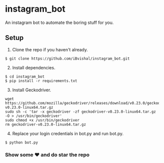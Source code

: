 # instagram_bot
An instagram bot to automate the boring stuff for you.


## Setup

1. Clone the repo if you haven't already.
```
$ git clone https://github.com/iBvishal/instagram_bot.git
```

2. Install dependencies.
```
$ cd instagram_bot
$ pip install -r requirements.txt
```

3. Install Geckodriver.
```
wget https://github.com/mozilla/geckodriver/releases/download/v0.23.0/geckodriver-v0.23.0-linux64.tar.gz
sudo sh -c 'tar -x geckodriver -zf geckodriver-v0.23.0-linux64.tar.gz -O > /usr/bin/geckodriver'
sudo chmod +x /usr/bin/geckodriver
rm geckodriver-v0.23.0-linux64.tar.gz
```

4. Replace your login credentials in bot.py and run bot.py.
```
$ python bot.py
```

### Show some :heart: and do star the repo